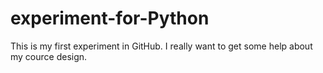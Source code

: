 # experiment-for-Python 

This is my first experiment in GitHub.
I really want to get some help about my cource design.
